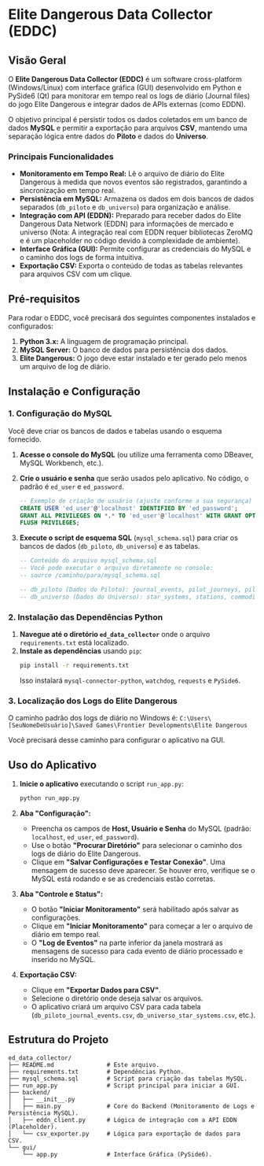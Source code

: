 # Elite Dangerous Data Collector (EDDC)

## Visão Geral
O **Elite Dangerous Data Collector (EDDC)** é um software cross-platform (Windows/Linux) com interface gráfica (GUI) desenvolvido em Python e PySide6 (Qt) para monitorar em tempo real os logs de diário (Journal files) do jogo Elite Dangerous e integrar dados de APIs externas (como EDDN). 

O objetivo principal é persistir todos os dados coletados em um banco de dados **MySQL** e permitir a exportação para arquivos **CSV**, mantendo uma separação lógica entre dados do **Piloto** e dados do **Universo**.

### Principais Funcionalidades
*   **Monitoramento em Tempo Real:** Lê o arquivo de diário do Elite Dangerous à medida que novos eventos são registrados, garantindo a sincronização em tempo real.
*   **Persistência em MySQL:** Armazena os dados em dois bancos de dados separados (`db_piloto` e `db_universo`) para organização e análise.
*   **Integração com API (EDDN):** Preparado para receber dados do Elite Dangerous Data Network (EDDN) para informações de mercado e universo (Nota: A integração real com EDDN requer bibliotecas ZeroMQ e é um placeholder no código devido à complexidade de ambiente).
*   **Interface Gráfica (GUI):** Permite configurar as credenciais do MySQL e o caminho dos logs de forma intuitiva.
*   **Exportação CSV:** Exporta o conteúdo de todas as tabelas relevantes para arquivos CSV com um clique.

## Pré-requisitos

Para rodar o EDDC, você precisará dos seguintes componentes instalados e configurados:

1.  **Python 3.x:** A linguagem de programação principal.
2.  **MySQL Server:** O banco de dados para persistência dos dados.
3.  **Elite Dangerous:** O jogo deve estar instalado e ter gerado pelo menos um arquivo de log de diário.

## Instalação e Configuração

### 1. Configuração do MySQL

Você deve criar os bancos de dados e tabelas usando o esquema fornecido.

1.  **Acesse o console do MySQL** (ou utilize uma ferramenta como DBeaver, MySQL Workbench, etc.).
2.  **Crie o usuário e senha** que serão usados pelo aplicativo. No código, o padrão é `ed_user` e `ed_password`.
    ```sql
    -- Exemplo de criação de usuário (ajuste conforme a sua segurança)
    CREATE USER 'ed_user'@'localhost' IDENTIFIED BY 'ed_password';
    GRANT ALL PRIVILEGES ON *.* TO 'ed_user'@'localhost' WITH GRANT OPTION;
    FLUSH PRIVILEGES;
    ```
3.  **Execute o script de esquema SQL** (`mysql_schema.sql`) para criar os bancos de dados (`db_piloto`, `db_universo`) e as tabelas.

    ```sql
    -- Conteúdo do arquivo mysql_schema.sql
    -- Você pode executar o arquivo diretamente no console:
    -- source /caminho/para/mysql_schema.sql
    
    -- db_piloto (Dados do Piloto): journal_events, pilot_journeys, pilot_transactions
    -- db_universo (Dados do Universo): star_systems, stations, commodity_prices
    ```

### 2. Instalação das Dependências Python

1.  **Navegue até o diretório `ed_data_collector`** onde o arquivo `requirements.txt` está localizado.
2.  **Instale as dependências** usando `pip`:
    ```bash
    pip install -r requirements.txt
    ```
    Isso instalará `mysql-connector-python`, `watchdog`, `requests` e `PySide6`.

### 3. Localização dos Logs do Elite Dangerous

O caminho padrão dos logs de diário no Windows é:
`C:\Users\[SeuNomeDeUsuário]\Saved Games\Frontier Developments\Elite Dangerous`

Você precisará desse caminho para configurar o aplicativo na GUI.

## Uso do Aplicativo

1.  **Inicie o aplicativo** executando o script `run_app.py`:
    ```bash
    python run_app.py
    ```

2.  **Aba "Configuração":**
    *   Preencha os campos de **Host, Usuário e Senha** do MySQL (padrão: `localhost`, `ed_user`, `ed_password`).
    *   Use o botão **"Procurar Diretório"** para selecionar o caminho dos logs de diário do Elite Dangerous.
    *   Clique em **"Salvar Configurações e Testar Conexão"**. Uma mensagem de sucesso deve aparecer. Se houver erro, verifique se o MySQL está rodando e se as credenciais estão corretas.

3.  **Aba "Controle e Status":**
    *   O botão **"Iniciar Monitoramento"** será habilitado após salvar as configurações.
    *   Clique em **"Iniciar Monitoramento"** para começar a ler o arquivo de diário em tempo real.
    *   O **"Log de Eventos"** na parte inferior da janela mostrará as mensagens de sucesso para cada evento de diário processado e inserido no MySQL.

4.  **Exportação CSV:**
    *   Clique em **"Exportar Dados para CSV"**.
    *   Selecione o diretório onde deseja salvar os arquivos.
    *   O aplicativo criará um arquivo CSV para cada tabela (`db_piloto_journal_events.csv`, `db_universo_star_systems.csv`, etc.).

## Estrutura do Projeto

```
ed_data_collector/
├── README.md               # Este arquivo.
├── requirements.txt        # Dependências Python.
├── mysql_schema.sql        # Script para criação das tabelas MySQL.
├── run_app.py              # Script principal para iniciar a GUI.
├── backend/
│   ├── __init__.py
│   ├── main.py             # Core do Backend (Monitoramento de Logs e Persistência MySQL).
│   ├── eddn_client.py      # Lógica de integração com a API EDDN (Placeholder).
│   └── csv_exporter.py     # Lógica para exportação de dados para CSV.
└── gui/
    └── app.py              # Interface Gráfica (PySide6).
```
